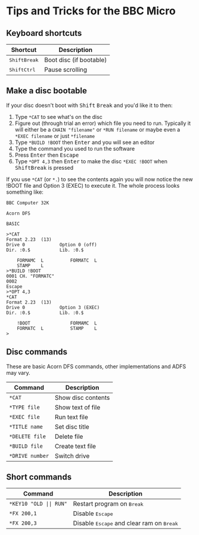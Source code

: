 # Tips and Tricks for the BBC Micro

## Keyboard shortcuts

| Shortcut | Description |
|----------|-------------|
|<kbd>Shift</kbd><kbd>Break</kdb>|Boot disc (if bootable)|
|<kbd>Shift</kbd><kbd>Ctrl</kbd>|Pause scrolling|


## Make a disc bootable
If your disc doesn't boot with <kbd>Shift</kbd> <kbd>Break</kbd> and you'd like it to then:

1. Type ``*CAT`` to see what's on the disc
2. Figure out (through trial an error) which file you need to run. Typically it will either be a ``CHAIN "filename"`` or ``*RUN filename`` or maybe even a ``*EXEC filename`` or just ``*filename``
3. Type ``*BUILD !BOOT`` then <kbd>Enter</kbd> and you will see an editor
4. Type the command you used to run the software
5. Press <kbd>Enter</kbd> then <kbd>Escape</kbd>
6. Type ``*OPT 4,3`` then <kbd>Enter</kbd> to make the disc ``*EXEC !BOOT`` when <kbd>Shift</kbd><kbd>Break</kbd> is pressed

If you use ``*CAT`` (or ``*.``) to see the contents again you will now notice the new !BOOT file and Option 3 (EXEC) to execute it. The whole process looks something like:

```
BBC Computer 32K

Acorn DFS

BASIC

>*CAT
Format 2.23  (13)
Drive 0             Option 0 (off)
Dir. :0.$           Lib. :0.$

    FORMAMC  L          FORMATC  L
    STAMP    L
>*BUILD !BOOT
0001 CH. "FORMATC"
0002
Escape
>*OPT 4,3
*CAT
Format 2.23  (13)
Drive 0             Option 3 (EXEC)
Dir. :0.$           Lib. :0.$

    !BOOT               FORMAMC  L
    FORMATC  L          STAMP    L
>
```

## Disc commands
These are basic Acorn DFS commands, other implementations and ADFS may vary.

| Command           | Description        |
|-------------------|--------------------|
| ``*CAT``          | Show disc contents |
| ``*TYPE file``    | Show text of file  |
| ``*EXEC file``    | Run text file      |
| ``*TITLE name``   | Set disc title     |
| ``*DELETE file``  | Delete file        |
| ``*BUILD file``   | Create text file   |
| ``*DRIVE number`` | Switch drive       |

## Short commands

| Command | Description |
|---------|-------------|
| ``*KEY10 "OLD \|\| RUN"`` | Restart program on <kbd>Break</kbd> 
| ``*FX 200,1`` | Disable <kbd>Escape</kbd>
| ``*FX 200,3`` | Disable <kbd>Escape</kbd> and clear ram on <kbd>Break</kbd>
